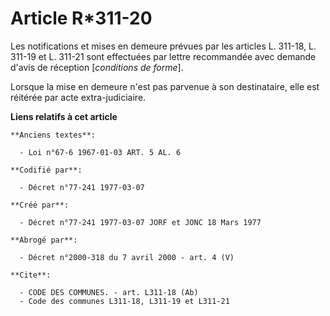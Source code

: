 # Article R*311-20

Les notifications et mises en demeure prévues par les articles L. 311-18, L. 311-19 et L. 311-21 sont effectuées par lettre
recommandée avec demande d'avis de réception [*conditions de forme*].

Lorsque la mise en demeure n'est pas parvenue à son destinataire, elle est réitérée par acte extra-judiciaire.

**Liens relatifs à cet article**

	**Anciens textes**:

	  - Loi n°67-6 1967-01-03 ART. 5 AL. 6

	**Codifié par**:

	  - Décret n°77-241 1977-03-07

	**Créé par**:

	  - Décret n°77-241 1977-03-07 JORF et JONC 18 Mars 1977

	**Abrogé par**:

	  - Décret n°2000-318 du 7 avril 2000 - art. 4 (V)

	**Cite**:

	  - CODE DES COMMUNES. - art. L311-18 (Ab)
	  - Code des communes L311-18, L311-19 et L311-21
